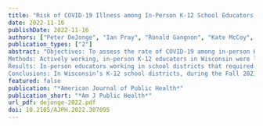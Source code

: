 ```yaml
---
title: "Risk of COVID-19 Illness among In-Person K-12 School Educators and Its Association with School District Prevention Policies – Wisconsin, September 2-November 24, 2021"
date: 2022-11-16
publishDate: 2022-11-16
authors: ["Peter DeJonge", "Ian Pray", "Ronald Gangnon", "Kate McCoy", "Carrie Tomasallo", "Jon Meiman"]
publication_types: ["2"]
abstract: "Objectives: To assess the rate of COVID-19 among in-person K-12 educators and its association with various COVID-19 prevention policies in school districts.
Methods: Actively working, in-person K-12 educators in Wisconsin were linked to COVID-19 cases with onset during September 2–November 24, 2021. A mixed-effects Cox proportional hazards model, adjusted for pertinent person- and community-level confounders, compared the hazards rate of COVID-19 among educators working in districts with and without specific COVID-19 prevention policies.
Results: In-person educators working in school districts that required masking for students and staff experienced 19% lower hazards of COVID-19 compared with those in districts without any masking policy (hazards ratio = 0.81, 95% confidence interval = 0.72 to 0.92). Reduced COVID-19 hazards were consistent and remained statistically significant when educators were stratified by elementary, middle, and high school environments. 
Conclusions: In Wisconsin’s K-12 school districts, during the Fall 2021 academic semester, a policy that required both students and staff to mask was associated with significantly reduced risk of COVID-19 among in-person educators across all grade levels."
featured: false
publication: "*American Journal of Public Health*"
publication_short: "*Am J Public Health*"
url_pdf: dejonge-2022.pdf
doi: 10.2105/AJPH.2022.307095
---
```


